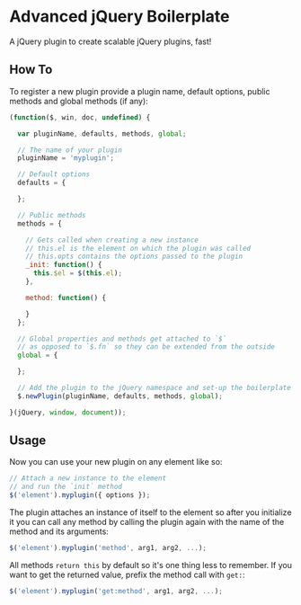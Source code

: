 # Advanced jQuery Boilerplate

A jQuery plugin to create scalable jQuery plugins, fast!

## How To

To register a new plugin provide a plugin name, default options, public methods and global methods (if any):

```javascript
(function($, win, doc, undefined) {

  var pluginName, defaults, methods, global;

  // The name of your plugin
  pluginName = 'myplugin';

  // Default options
  defaults = {

  };

  // Public methods
  methods = {

    // Gets called when creating a new instance
    // this.el is the element on which the plugin was called
    // this.opts contains the options passed to the plugin
    _init: function() {
      this.$el = $(this.el);
    },

    method: function() {

    }
  };

  // Global properties and methods get attached to `$`
  // as opposed to `$.fn` so they can be extended from the outside
  global = {

  };

  // Add the plugin to the jQuery namespace and set-up the boilerplate base
  $.newPlugin(pluginName, defaults, methods, global);

}(jQuery, window, document));
```

## Usage

Now you can use your new plugin on any element like so:

```javascript
// Attach a new instance to the element
// and run the `init` method
$('element').myplugin({ options }); 
```

The plugin attaches an instance of itself to the element so after you initialize it you can call any method by calling the plugin again with the name of the method and its arguments:

```javascript
$('element').myplugin('method', arg1, arg2, ...);
```

All methods `return this` by default so it's one thing less to remember. If you want to get the returned value, prefix the method call with `get:`:

```javascript
$('element').myplugin('get:method', arg1, arg2, ...);  
```
